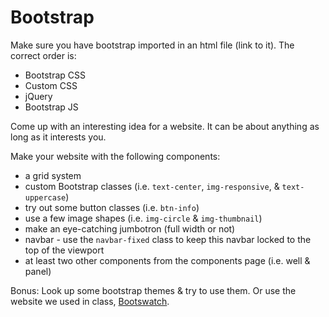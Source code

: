 # Bootstrap

Make sure you have bootstrap imported in an html file (link to it). The correct order is:
  * Bootstrap CSS
  * Custom CSS
  * jQuery
  * Bootstrap JS

Come up with an interesting idea for a website. It can be about anything as long as it interests you.

Make your website with the following components:
  * a grid system
  * custom Bootstrap classes (i.e. `text-center`, `img-responsive`, & `text-uppercase`)
  * try out some button classes (i.e. `btn-info`)
  * use a few image shapes (i.e. `img-circle` & `img-thumbnail`)
  * make an eye-catching jumbotron (full width or not)
  * navbar - use the `navbar-fixed` class to keep this navbar locked to the top of the viewport
  * at least two other components from the components page (i.e. well & panel)

Bonus: Look up some bootstrap themes & try to use them. Or use the website we used in class, [Bootswatch](https://bootswatch.com/).
